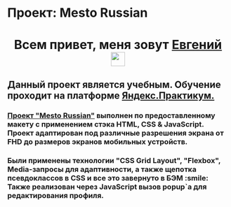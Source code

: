 # Проект: Mesto Russian

<h1 align="center">Всем привет, меня зовут <a href="https://github.com/MacroZip" target="_blank">Евгений</a>
<img src="https://github.com/blackcater/blackcater/raw/main/images/Hi.gif" height="32"/></h1>
<h2 align="left">Данный проект является учебным. Обучение проходит на платформе <a href="https://practicum.yandex.ru/" target="_blank">Яндекс.Практикум.</a></h2>
<h3 align="left"><a href="https://macrozip.github.io/mesto" target="_blank">Проект "Mesto Russian"</a> выполнен по предоставленному макету с применением стэка HTML, CSS & JavaScript. Проект адаптирован под различные разрешения экрана от FHD до размеров экранов мобильных устройств.</h3>
<h3 align="left"> Были применены технологии "CSS Grid Layout", "Flexbox", Media-запросы для адаптивности, а также щепотка псевдоклассов в CSS и все это завернуто в БЭМ :smile:
Также реализован через JavaScript вызов popup`а для редактирования профиля.
</h3>
